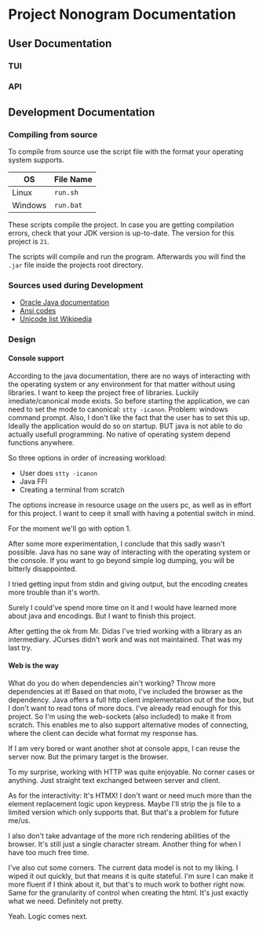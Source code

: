 # Project Nonogram Documentation

## User Documentation

### TUI

### API

## Development Documentation

### Compiling from source

To compile from source use the script file with the format your operating system supports.

| OS      | File Name |
|---------|-----------|
| Linux   | `run.sh`  |
| Windows | `run.bat` |

These scripts compile the project.
In case you are getting compilation errors, check that your JDK version is up-to-date.
The version for this project is `21`.

The scripts will compile and run the program.
Afterwards you will find the `.jar` file inside the projects root directory.

### Sources used during Development

- [Oracle Java documentation](https://docs.oracle.com/en/java/javase/22/)
- [Ansi codes](https://gist.github.com/fnky/458719343aabd01cfb17a3a4f7296797)
- [Unicode list Wikipedia](https://en.wikipedia.org/wiki/List_of_Unicode_characters)

### Design

#### Console support

According to the java documentation,
there are no ways of interacting with the operating system
or any environment for that matter without using libraries.
I want to keep the project free of libraries.
Luckily imediate/canonical mode exists.
So before starting the application, 
we can need to set the mode to canonical: `stty -icanon`.
Problem: windows command prompt.
Also, I don't like the fact that the user has to set this up.
Ideally the application would do so on startup.
BUT java is not able to do actually usefull programming.
No native of operating system depend functions anywhere.

So three options in order of increasing workload:
- User does `stty -icanon`
- Java FFI
- Creating a terminal from scratch

The options increase in resource usage on the users pc,
as well as in effort for this project.
I want to ceep it small with having a potential switch in mind.

For the moment we'll go with option 1.

After some more experimentation, I conclude that this sadly wasn't possible.
Java has no sane way of interacting with the operating system or the console.
If you want to go beyond simple log dumping, you will be bitterly disappointed.

I tried getting input from stdin and giving output,
but the encoding creates more trouble than it's worth.

Surely I could've spend more time on it and I would have learned more about java and encodings.
But I want to finish this project.

After getting the ok from Mr. Didas I've tried working with a library as an intermediary.
JCurses didn't work and was not maintained.
That was my last try.

#### Web is the way

What do you do when dependencies ain't working? Throw more dependencies at it!
Based on that moto, I've included the browser as the dependency.
Java offers a full http client implementation out of the box, 
but I don't want to read tons of more docs.
I've already read enough for this project.
So I'm using the web-sockets (also included) to make it from scratch.
This enables me to also support alternative modes of connecting, 
where the client can decide what format my response has.

If I am very bored or want another shot at console apps, I can reuse the server now.
But the primary target is the browser.

To my surprise, working with HTTP was quite enjoyable.
No corner cases or anything.
Just straight text exchanged between server and client.

As for the interactivity: It's HTMX!
I don't want or need much more than the element replacement logic upon keypress.
Maybe I'll strip the js file to a limited version which only supports that.
But that's a problem for future me/us.

I also don't take advantage of the more rich rendering abilities of the browser.
It's still just a single character stream.
Another thing for when I have too much free time.

I've also cut some corners.
The current data model is not to my liking.
I wiped it out quickly, but that means it is quite stateful.
I'm sure I can make it more fluent if I think about it,
but that's to much work to bother right now.
Same for the granularity of control when creating the html.
It's just exactly what we need.
Definitely not pretty.

Yeah.
Logic comes next.
